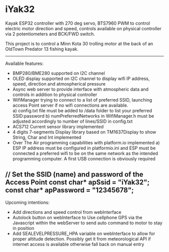 # iYak32

Kayak ESP32 controller with 270 deg servo, BTS7960 PWM to control electric motor direction and speed, controls available on physical controller via 2 potentiometers and BCK/FWD switch.

This project is to control a Minn Kota 30 trolling motor at the back of an OldTown Predator 13 fishing kayak.



-------------------------------------------------------------------------------



Available features:
- BMP280/BME280 supported on I2C channel
- OLED display supported on I2C channel to display wifi IP address, speed, direction and atmospherical pressure
- Async web server to provide interface with atmospheric data and controls in addition to physical controller
- WifiManager trying to connect to a list of preferred SSID, launching access Point server if no wifi connections are available.  
    a) config.txt file must be added to /data folder to list your preferred SSID:password 
    b) numPreferredNetworks in WifiManager.h must be adjusted accordingly to number of lines/SSID in config.txt
- ACS712 Current sensor library implemented
- 4 digits 7-segments Display library based on TM1637Display to show String, Char and Int implemented  
- Over The Air programming capabilities with platform.io implemented
    a) ESP IP address must be configured in platformio.ini and ESP must be connected a preferred wifi to be on the same network as the intended programming computer.  A first USB connection is obviously required  



 // Set the SSID (name) and password of the Access Point
    const char* apSsid = "iYak32";
    const char* apPassword = "12345678";
-------------------------------------------------------------------------------


Upcoming intentions:
- Add directions and speed control from webInterface
- Autolock button on webInterface to Use cellphone GPS via the Javascript within the webServer to send auto command to motor to stay in position 
- Add SEALEVELPRESSURE_HPA variable on webInterface to allow for proper altitude detection.  Possibly get it from meteorological API if internet access is available otherwise fall back on manual entry
